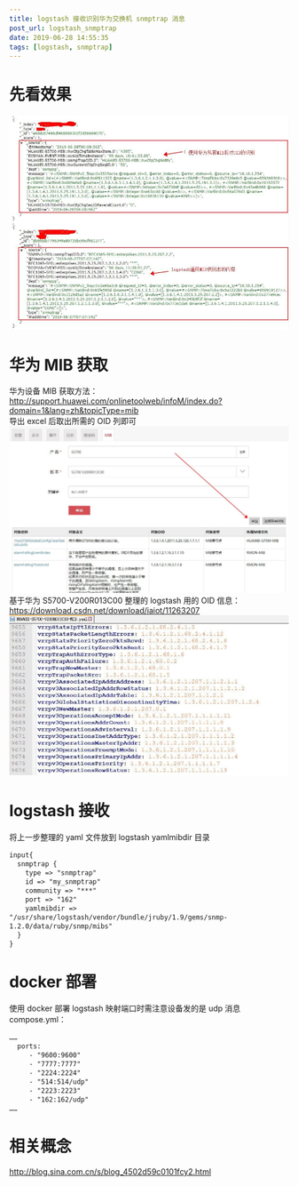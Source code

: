 ```yaml
---
title: logstash 接收识别华为交换机 snmptrap 消息
post_url: logstash_snmptrap
date: 2019-06-28 14:55:35
tags: [logstash, snmptrap]
---
```

# 先看效果
![](/images/snmptrap.jpg)  
   
# 华为 MIB 获取
华为设备 MIB 获取方法：http://support.huawei.com/onlinetoolweb/infoM/index.do?domain=1&lang=zh&topicType=mib  
导出 excel 后取出所需的 OID 列即可  
![](/images/huaweimib.jpg)  
基于华为 S5700-V200R013C00 整理的 logstash 用的 OID 信息：https://download.csdn.net/download/iaiot/11263207 
![](/images/huaweioid.jpg)  

# logstash 接收  
将上一步整理的 yaml 文件放到 logstash yamlmibdir 目录
```
input{
  snmptrap {
    type => "snmptrap"
    id => "my_snmptrap"
    community => "***"
    port => "162"
    yamlmibdir => "/usr/share/logstash/vendor/bundle/jruby/1.9/gems/snmp-1.2.0/data/ruby/snmp/mibs"
  }
}
```

# docker 部署
使用 docker 部署 logstash 映射端口时需注意设备发的是 udp 消息  
compose.yml：
```
……
  ports:
     - "9600:9600"
     - "7777:7777"
     - "2224:2224"
     - "514:514/udp"
     - "2223:2223"
     - "162:162/udp"
……
```

# 相关概念
http://blog.sina.com.cn/s/blog_4502d59c0101fcy2.html